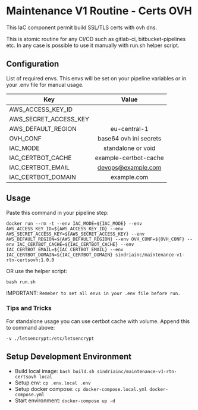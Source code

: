 # Maintenance V1 Routine - Certs OVH

This IaC component permit build SSL/TLS certs with ovh dns.

This is atomic routine for any CI/CD such as gitlab-ci, bitbucket-pipelines etc.
In any case is possible to use it manually with run.sh helper script.

## Configuration

List of required envs. This envs will be set on your pipeline variables or in your .env file for manual usage.

| Key                       | Value                         |
| --------------------------|:-----------------------------:|
| AWS_ACCESS_KEY_ID         | <access-key>                  |
| AWS_SECRET_ACCESS_KEY     | <secret-key>                  |
| AWS_DEFAULT_REGION        | eu-central-1                  |
| OVH_CONF                  | base64 ovh ini secrets        |
| IAC_MODE                  | standalone or void            |
| IAC_CERTBOT_CACHE         | example-certbot-cache         |
| IAC_CERTBOT_EMAIL         | devops@example.com            |
| IAC_CERTBOT_DOMAIN        | example.com                   |


## Usage

Paste this command in your pipeline step:

`docker run --rm -t --env IAC_MODE=${IAC_MODE} --env AWS_ACCESS_KEY_ID=${AWS_ACCESS_KEY_ID} --env AWS_SECRET_ACCESS_KEY=${AWS_SECRET_ACCESS_KEY} --env AWS_DEFAULT_REGION=${AWS_DEFAULT_REGION} --env OVH_CONF=${OVH_CONF} --env IAC_CERTBOT_CACHE=${IAC_CERTBOT_CACHE} --env IAC_CERTBOT_EMAIL=${IAC_CERTBOT_EMAIL} --env IAC_CERTBOT_DOMAIN=${IAC_CERTBOT_DOMAIN} sindriainc/maintenance-v1-rtn-certsovh:1.0.0`

OR use the helper script:

`bash run.sh`

IMPORTANT: `Remeber to set all envs in your .env file before run.`

### Tips and Tricks

For standalone usage you can use certbot cache with volume. Append this to command above:

`-v ./letsencrypt:/etc/letsencrypt`


## Setup Development Environment

- Build local image: `bash build.sh sindriainc/maintenance-v1-rtn-certsovh local`
- Setup env: `cp .env.local .env`
- Setup docker compose: `cp docker-compose.local.yml docker-compose.yml`
- Start environment: `docker-compose up -d`